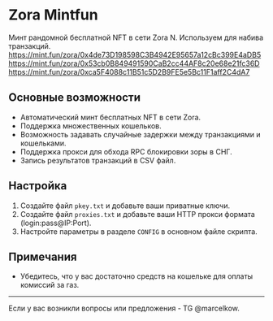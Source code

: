 # Zora Mintfun

Минт рандомной бесплатной NFT в сети Zora N. Используем для набива транзакций.
https://mint.fun/zora/0x4de73D198598C3B4942E95657a12cBc399E4aDB5
https://mint.fun/zora/0x53cb0B849491590CaB2cc44AF8c20e68e21fc36D
https://mint.fun/zora/0xca5F4088c11B51c5D2B9FE5e5Bc11F1aff2C4dA7

## Основные возможности

- Автоматический минт бесплатных NFT в сети Zora.
- Поддержка множественных кошельков.
- Возможность задавать случайные задержки между транзакциями и кошельками.
- Поддержка прокси для обхода RPC блокировки зоры в СНГ.
- Запись результатов транзакций в CSV файл.

## Настройка

1. Создайте файл `pkey.txt` и добавьте ваши приватные ключи.
2. Создайте файл `proxies.txt` и добавьте ваши HTTP прокси формата (login:pass@IP:Port).
3. Настройте параметры в разделе `CONFIG` в основном файле скрипта.

## Примечания

- Убедитесь, что у вас достаточно средств на кошельке для оплаты комиссий за газ.

---

Если у вас возникли вопросы или предложения - TG @marcelkow.
